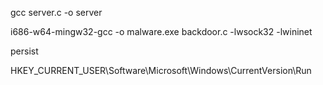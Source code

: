 gcc server.c -o server

i686-w64-mingw32-gcc -o malware.exe backdoor.c -lwsock32 -lwininet


persist


HKEY_CURRENT_USER\Software\Microsoft\Windows\CurrentVersion\Run
